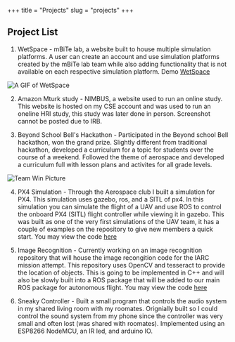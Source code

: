 +++
title = "Projects"
slug = "projects"
+++

## Project List

1. WetSpace - mBiTe lab, a website built to house multiple simulation platforms. A user can create an account and use simulation platforms created by the mBiTe lab team while also adding functionality that is not available on each respective simulation platform. Demo [WetSpace](http://129.93.229.159:8080/wetspace "WetSpace link")

![A GIF of WetSpace](/images/WetSpace.gif "WetSpace User GIF")

2. Amazon Mturk study - NIMBUS, a website used to run an online study. This website is hosted on my CSE account and was used to run an oneline HRI study, this study was later done in person. Screenshot cannot be posted due to IRB.

3. Beyond School Bell's Hackathon - Participated in the Beyond school Bell hackathon, won the grand prize. Slightly different from traditional hackathon, developed a curriculum for a topic for students over the course of a weekend. Followed the theme of aerospace and developed a curriculum full with lesson plans and activites for all grade levels.

![Team Win Picture](/images/BSBWinners.jpg "Beyond School Bells Winners")

4. PX4 Simulation - Through the Aerospace club I built a simulation for PX4. This simulation uses gazebo, ros, and a SITL of px4. In this simulation you can simulate the flight of a UAV and use ROS to control the onboard PX4 (SITL) flight controller while viewing it in gazebo. This was built as one of the very first simulations of the UAV team, it has a couple of examples on the repository to give new members a quick start. You may view the code [here](https://github.com/UNL-UAV/mavROS-Simulation "Github link for mavROS-Simulation")

5. Image Recognition - Currently working on an image recognition repository that will house the image recongition code for the IARC mission attempt. This repository uses OpenCV and tesseract to provide the location of objects. This is going to be implemented in C++ and will also be slowly built into a ROS package that will be added to our main ROS package for autonomous flight. You may view the code [here](https://github.com/UNL-UAV/ImageProcessing "Github link for ImageProcessing")

6. Sneaky Controller - Built a small program that controls the audio system in my shared living room with my roomates. Orignially built so I could control the sound system from my phone since the controller was very small and often lost (was shared with roomates). Implemented using an ESP8266 NodeMCU, an IR led, and arduino IO. 

